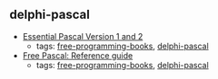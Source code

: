 delphi-pascal
---
* [Essential Pascal Version 1 and 2](http://www.marcocantu.com/epascal/)
    * tags: [free-programming-books](../tags/free-programming-books.md), [delphi-pascal](../tags/delphi-pascal.md)
* [Free Pascal: Reference guide](http://ftp.icm.edu.pl/packages/fpc/docs-pdf/ref.pdf)
    * tags: [free-programming-books](../tags/free-programming-books.md), [delphi-pascal](../tags/delphi-pascal.md)
